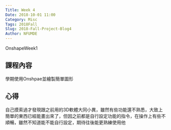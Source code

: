 ```yaml
---
Title: Week 4
Date: 2018-10-01 11:00
Category: Misc
Tags: 2018Fall
Slug: 2018-Fall-Project-Blog4
Author: NFUMDE
---
```


OnshapeWeek1

<!-- PELICAN_END_SUMMARY -->

課程內容
----

學期使用Onshpae並繪製簡單圖形


心得
----

自己摸索過才發現跟之前用的3D軟體大同小異，雖然有些功能還不熟悉，大致上簡單的東西已經能畫出來了，但因之前都是自行設定功能的指令，在操作上有些不順暢，雖然不知道能不能自行設定，期待往後能更熟練使用他

